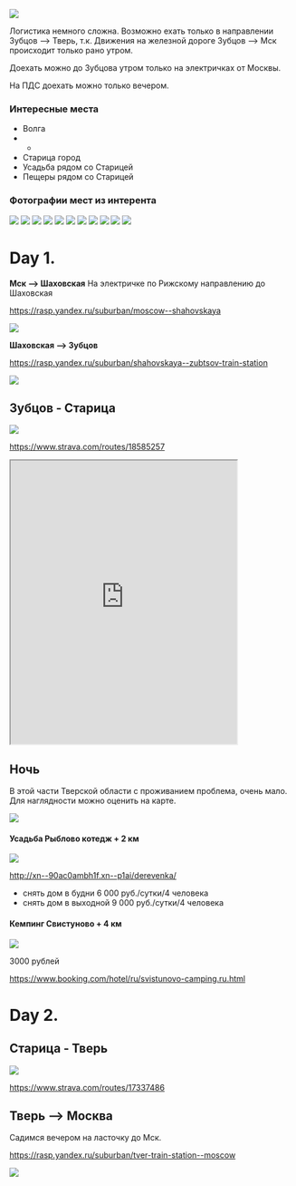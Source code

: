 ![](https://levinandrey.files.wordpress.com/2019/05/staritsa-volga-prokudin-g.jpg)



Логистика немного сложна. Возможно ехать только в направлении Зубцов --> Тверь, т.к. Движения на железной дороге Зубцов --> Мск происходит только рано утром. 

Доехать можно до Зубцова утром только на электричках от Москвы.

На ПДС доехать можно только вечером.

### Интересные места

- Волга
- *
- Старица город
- Усадьба рядом со Старицей
- Пещеры рядом со Старицей


### Фотографии мест из интерента
![](https://avatars.mds.yandex.net/get-ugc/399327/2a0000015fb12f162f3f06ff3fb0ed1ac381/X5L)
![](https://avatars.mds.yandex.net/get-ugc/900870/2a0000015fb29a0d4f3a8782f0ca715df390/X5L)
![](https://icdn.lenta.ru/images/2018/03/15/13/20180315134925163/preview_f0ccfec62db4d11c400cf42b900b6c28.jpg)
![](https://xn--e1abcgakjmf3afc5c8g.xn--p1ai/upload/resize_cache/main/2fd/800_800_1/2fd5d3aa5a21b903e82cf1f8f8e91e59.jpg)
![](https://i.pinimg.com/736x/a3/3b/7b/a33b7bef50d72870da4e6fb71f415aaa--russian-architecture.jpg)
![](https://avatars.mds.yandex.net/get-ugc/872439/2a0000015fb145dc836622d7ffadc6fbba7e/X5L)
![](https://avatars.mds.yandex.net/get-ugc/901836/2a0000015fb740c0f82c7176df912d499ee9/X5L)
![](https://avatars.mds.yandex.net/get-ugc/900870/2a0000015fb29a0d4f3a8782f0ca715df390/X5L)
![](https://avatars.mds.yandex.net/get-ugc/773255/2a0000015fb2a1d5811602003db6e833d5bb/X5L)
![](https://avatars.mds.yandex.net/get-ugc/892954/2a0000015fb5819fdd275df5f8b8117e25e5/X5L)
![](https://avatars.mds.yandex.net/get-ugc/467749/2a0000015fb27ffd37e6d1130b8a2f479d7c/X5L)



# Day 1.



**Мск --> Шаховская**
На электричке по Рижскому направлению до Шаховская

https://rasp.yandex.ru/suburban/moscow--shahovskaya

![](https://levinandrey.files.wordpress.com/2019/05/d0a1d0bdd0b8d0bcd0bed0ba-d18dd0bad180d0b0d0bdd0b0-2019-05-04-d0b2-23.22.12.png)




**Шаховская --> Зубцов**

https://rasp.yandex.ru/suburban/shahovskaya--zubtsov-train-station

![](https://levinandrey.files.wordpress.com/2019/05/d0a1d0bdd0b8d0bcd0bed0ba-d18dd0bad180d0b0d0bdd0b0-2019-05-04-d0b2-23.21.32.png)

 
 
 

## Зубцов - Старица

![](https://levinandrey.files.wordpress.com/2019/05/d0a1d0bdd0b8d0bcd0bed0ba-d18dd0bad180d0b0d0bdd0b0-2019-05-04-d0b2-23.12.30.png)


https://www.strava.com/routes/18585257

<iframe src="https://www.strava.com/routes/18585257" height="500px" width="400px"></iframe>

## Ночь

В этой части Тверской области с проживанием проблема, очень мало. Для наглядности можно оценить на карте.

![](https://levinandrey.files.wordpress.com/2019/05/d0a1d0bdd0b8d0bcd0bed0ba-d18dd0bad180d0b0d0bdd0b0-2019-05-04-d0b2-23.56.14.png)

#### Усадьба Рыблово котедж + 2 км

![](https://levinandrey.files.wordpress.com/2019/05/d0a1d0bdd0b8d0bcd0bed0ba-d18dd0bad180d0b0d0bdd0b0-2019-05-04-d0b2-23.47.30.png)

http://xn--90ac0ambh1f.xn--p1ai/derevenka/

* снять дом в будни  6 000 руб./сутки/4 человека
* снять дом в выходной 9 000 руб./сутки/4 человека

#### Кемпинг Свистуново + 4 км

![](https://levinandrey.files.wordpress.com/2019/05/d0a1d0bdd0b8d0bcd0bed0ba-d18dd0bad180d0b0d0bdd0b0-2019-05-04-d0b2-23.44.43.png)

3000 рублей

https://www.booking.com/hotel/ru/svistunovo-camping.ru.html


# Day 2.
## Старица - Тверь

![](https://levinandrey.files.wordpress.com/2019/05/d0a1d0bdd0b8d0bcd0bed0ba-d18dd0bad180d0b0d0bdd0b0-2019-05-04-d0b2-23.12.52.png)

https://www.strava.com/routes/17337486

## Тверь --> Москва

Садимся вечером на ласточку до Мск.

https://rasp.yandex.ru/suburban/tver-train-station--moscow

![](https://levinandrey.files.wordpress.com/2019/05/d0a1d0bdd0b8d0bcd0bed0ba-d18dd0bad180d0b0d0bdd0b0-2019-05-04-d0b2-23.22.50.png)

